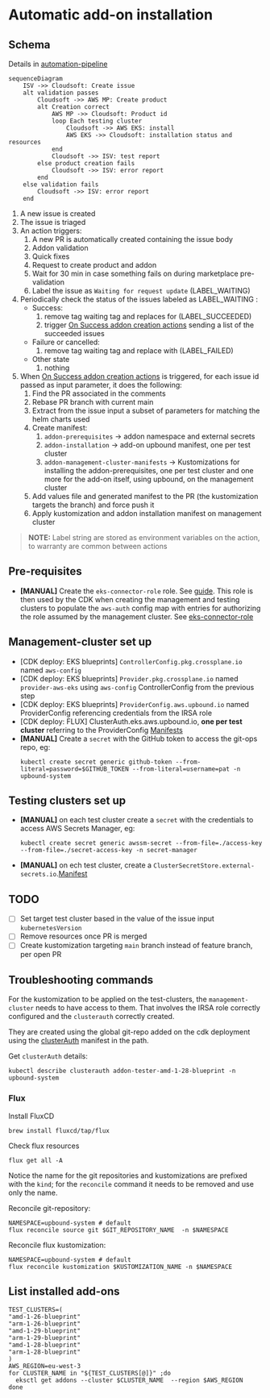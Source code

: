# Automatic add-on installation

## Schema

Details in [automation-pipeline](./automation-pipeline.md)

```mermaid
sequenceDiagram
    ISV ->> Cloudsoft: Create issue
    alt validation passes
        Cloudsoft ->> AWS MP: Create product
        alt Creation correct
            AWS MP ->> Cloudsoft: Product id
            loop Each testing cluster
                Cloudsoft ->> AWS EKS: install
                AWS EKS ->> Cloudsoft: installation status and resources
            end
            Cloudsoft ->> ISV: test report
        else product creation fails
            Cloudsoft ->> ISV: error report
        end
    else validation fails
        Cloudsoft ->> ISV: error report
    end
```

1. A new issue is created
2. The issue is triaged
3. An action triggers:
    1. A new PR is automatically created containing the issue body
    2. Addon validation
    3. Quick fixes
    4. Request to create product and addon
    5. Wait for 30 min in case something fails on during marketplace pre-validation
    6. Label the issue as `Waiting for request update` (LABEL_WAITING)
4. Periodically check the status of the issues labeled as LABEL_WAITING :
    * Success:
        1. remove tag waiting tag and replaces for (LABEL_SUCCEEDED)
        2. trigger [On Success addon creation actions](../../.github/workflows/D1-on-addon-success.yaml) sending a list
           of the succeeded issues
    * Failure or cancelled:
        1. remove tag waiting tag and replace with (LABEL_FAILED)
    * Other state
        1. nothing
5. When [On Success addon creation actions](../../.github/workflows/D1-on-addon-success.yaml) is triggered, for each
   issue id passed as input parameter, it does the following:
    1. Find the PR associated in the comments
    2. Rebase PR branch with current main
    3. Extract from the issue input a subset of parameters for matching the helm charts used
    4. Create manifest:
        1. `addon-prerequisites` -> addon namespace and external secrets
        2. `addon-installation` -> add-on upbound manifest, one per test cluster
        3. `addon-management-cluster-manifests` -> Kustomizations for installing the addon-prerequisites, one per test
           cluster and one more for the add-on itself, using upbound, on the management cluster
    5. Add values file and generated manifest to the PR (the kustomization targets the branch) and force push it
    6. Apply kustomization and addon installation manifest on management cluster

> **NOTE:** Label string are stored as environment variables on the action, to warranty are common between actions

## Pre-requisites

* **[MANUAL]** Create the `eks-connector-role` role.
  See [guide](https://docs.aws.amazon.com/eks/latest/userguide/add-user-role.html). This role is then used by the CDK
  when creating the management and testing clusters to populate the `aws-auth` config map with entries for authorizing
  the role assumed by the management cluster.
  See [eks-connector-role](https://github.com/cloudsoft-fusion/aws-addon-clusters/blob/main/docs/pre-requisites.adoc)

## Management-cluster set up

* [CDK deploy: EKS blueprints] `ControllerConfig.pkg.crossplane.io` named `aws-config`
* [CDK deploy: EKS blueprints] `Provider.pkg.crossplane.io` named `provider-aws-eks` using `aws-config` ControllerConfig
  from the
  previous step
* [CDK deploy: EKS blueprints] `ProviderConfig.aws.upbound.io` named ProviderConfig referencing credentials from the
  IRSA role
* [CDK deploy: FLUX] ClusterAuth.eks.aws.upbound.io, **one per test cluster** referring to the
  ProviderConfig [Manifests](../../common/testingClusters/test-clusters-clusterAuth.yaml)
* **[MANUAL]** Create a `secret` with the GitHub token to access the git-ops repo, eg:
    ```shell
    kubectl create secret generic github-token --from-literal=password=$GITHUB_TOKEN --from-literal=username=pat -n upbound-system
    ```

## Testing clusters set up

* **[MANUAL]** on each test cluster create a `secret` with the credentials to access AWS Secrets Manager, eg:
    ```shell
    kubectl create secret generic awssm-secret --from-file=./access-key --from-file=./secret-access-key -n secret-manager 
    ```
* **[MANUAL]** on ech test cluster, create
  a `ClusterSecretStore.external-secrets.io`.[Manifest](../../common/resources/testing-cluster/clusterSecretStore.yaml)

[//]: # (* [PIPELINE] [addon-prerequisites]&#40;../../common/addon-prerequisites&#41; resources. Only one set of manifest per add-on)

[//]: # (* [PIPELINE] [addon-installation]&#40;../../common/addon-installation&#41; templates create one `addon.eks.aws.upbound.io` per)

[//]: # (  test cluster)

[//]: # (* [PIPELINE] [addon-management-cluster-manifests**]&#40;../../common/addon-management-cluster-manifests&#41; templates create:)

[//]: # (    * One `GitRepository.source.toolkit.fluxcd.io` per add-on)

[//]: # (    * A `Kustomization.kustomize.toolkit.fluxcd.io` per testing cluster for installing the add-on prerequisites)

[//]: # (    * Ono `Kustomization.kustomize.toolkit.fluxcd.io` per add-on for installing the addon using upbound)

## TODO

* [ ] Set target test cluster based in the value of the issue input `kubernetesVersion`
* [ ] Remove resources once PR is merged
* [ ] Create kustomization targeting `main` branch instead of feature branch, per open PR

## Troubleshooting commands

For the kustomization to be applied on the test-clusters, the `management-cluster` needs to have access to them. That
involves the IRSA role correctly configured and the `clusterauth` correctly created.

They are created using the global git-repo added on the cdk deployment using
the [clusterAuth](../../common/testing-cluster-resources/templates/clusterAuth.yaml) manifest in the path.

Get `clusterAuth` details:

```shell
kubectl describe clusterauth addon-tester-amd-1-28-blueprint -n upbound-system
```

### Flux

Install FluxCD

```shell
brew install fluxcd/tap/flux 
```

Check flux resources

```shell
flux get all -A
```

Notice the name for the git repositories and kustomizations are prefixed with the `kind`; for the `reconcile` command it
needs to be removed and use only the name.

Reconcile git-repository:

```shell
NAMESPACE=upbound-system # default
flux reconcile source git $GIT_REPOSITORY_NAME  -n $NAMESPACE 
```

Reconcile flux kustomization:

```shell
NAMESPACE=upbound-system # default
flux reconcile kustomization $KUSTOMIZATION_NAME -n $NAMESPACE 
```

## List installed add-ons

```shell
TEST_CLUSTERS=(
"amd-1-26-blueprint"
"arm-1-26-blueprint"
"amd-1-29-blueprint"
"arm-1-29-blueprint"
"amd-1-28-blueprint"
"arm-1-28-blueprint"
)
AWS_REGION=eu-west-3
for CLUSTER_NAME in "${TEST_CLUSTERS[@]}" ;do
  eksctl get addons --cluster $CLUSTER_NAME  --region $AWS_REGION
done
```
